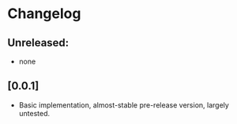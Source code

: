 # Changelog

## Unreleased: 

* none

## [0.0.1]

* Basic implementation, almost-stable pre-release version, largely untested. 
